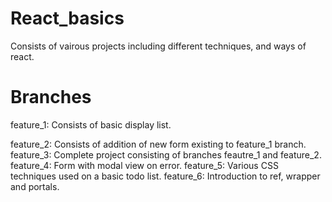 # React_basics
 Consists of vairous projects including different techniques, and ways of react. 


# Branches

 feature_1: Consists of basic display list.
 
 feature_2: Consists of addition of new form existing to feature_1 branch.
 feature_3: Complete project consisting of branches feautre_1 and feature_2.
 feature_4: Form with modal view on error. 
 feature_5: Various CSS techniques used on a basic todo list.
 feature_6: Introduction to ref, wrapper and portals.
